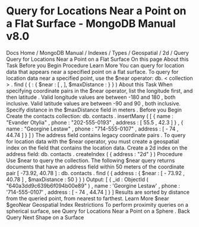 # Query for Locations Near a Point on a Flat Surface - MongoDB Manual v8.0


Docs Home / MongoDB Manual / Indexes / Types / Geospatial / 2d / Query Query for Locations Near a Point on a Flat Surface On this page About this Task Before you Begin Procedure Learn More You can query for location data that appears near a specified point on a
flat surface. To query for location data near a specified point, use the $near operator: db. < collection > . find ( { <location field> : { $near : [ <longitude>, <latitude> ], $maxDistance : <distance in meters> } } ) About this Task When specifying coordinate pairs in the $near operator, list the longitude first, and then latitude . Valid longitude values are between -180 and 180 , both
inclusive. Valid latitude values are between -90 and 90 , both
inclusive. Specify distance in the $maxDistance field in meters . Before you Begin Create the contacts collection: db. contacts . insertMany ( [ { name : "Evander Otylia" , phone : "202-555-0193" , address : [ 55.5 , 42.3 ] } , { name : "Georgine Lestaw" , phone : "714-555-0107" , address : [ - 74 , 44.74 ] } ] ) The address field contains legacy coordinate pairs . To query for location data with the $near operator, you must create
a geospatial index on the field that contains
the location data. Create a 2d index on the address field: db. contacts . createIndex ( { address : "2d" } ) Procedure Use $near to query the collection. The following $near query
returns documents that have an address field within 50 meters of the
coordinate pair [ -73.92, 40.78 ] : db. contacts . find ( { address : { $near : [ - 73.92 , 40.78 ] , $maxDistance : 50 } } ) Output: [ { _id : ObjectId ( "640a3dd9c639b6f094b00e89" ) , name : 'Georgine Lestaw' , phone : '714-555-0107' , address : [ - 74 , 44.74 ] } ] Results are sorted by distance from the queried point, from nearest to
farthest. Learn More $near $geoNear Geospatial Index Restrictions To perform proximity queries on a spherical surface, see Query for Locations Near a Point on a Sphere . Back Query Next Shape on a Surface
